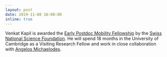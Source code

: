 ```yaml
---
layout: post
date: 2019-11-08 16:00:00
inline: true
---
```


Venkat Kapil is awarded the <a href="https://www.snf.ch/en/f6JZyI4uQ1mNeq3J/funding/discontinued-funding-schemes/early-postdoc-mobility">Early Postdoc Mobility Fellowship</a> by the <a href="https://www.snf.ch/en">Swiss National Science Foundation</a>. He will spend 18 months in the University of Cambridge as a Visiting Research Fellow and work in close collaboration with <a href="https://www.ch.cam.ac.uk/person/am452"> Angelos Michaelodes</a>.
